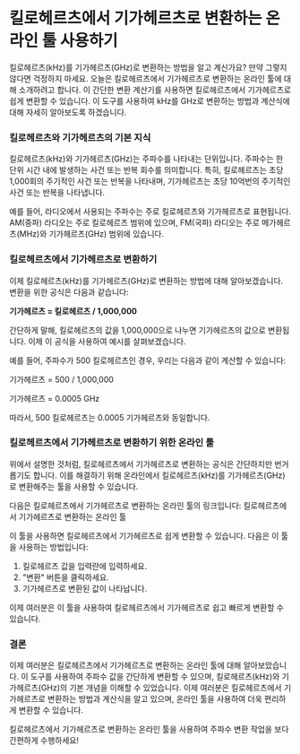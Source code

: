 킬로헤르츠에서 기가헤르츠로 변환하는 온라인 툴 사용하기
==============================

킬로헤르츠(kHz)를 기가헤르츠(GHz)로 변환하는 방법을 알고 계신가요? 만약 그렇지 않다면 걱정하지 마세요. 오늘은 킬로헤르츠에서 기가헤르츠로 변환하는 온라인 툴에 대해 소개하려고 합니다. 이 간단한 변환 계산기를 사용하면 킬로헤르츠에서 기가헤르츠로 쉽게 변환할 수 있습니다. 이 도구를 사용하여 kHz를 GHz로 변환하는 방법과 계산식에 대해 자세히 알아보도록 하겠습니다.

### 킬로헤르츠와 기가헤르츠의 기본 지식

킬로헤르츠(kHz)와 기가헤르츠(GHz)는 주파수를 나타내는 단위입니다. 주파수는 한 단위 시간 내에 발생하는 사건 또는 반복 회수를 의미합니다. 특히, 킬로헤르츠는 초당 1,000회의 주기적인 사건 또는 반복을 나타내며, 기가헤르츠는 초당 10억번의 주기적인 사건 또는 반복을 나타냅니다.

예를 들어, 라디오에서 사용되는 주파수는 주로 킬로헤르츠와 기가헤르츠로 표현됩니다. AM(중파) 라디오는 주로 킬로헤르츠 범위에 있으며, FM(국파) 라디오는 주로 메가헤르츠(MHz)와 기가헤르츠(GHz) 범위에 있습니다.

### 킬로헤르츠에서 기가헤르츠로 변환하기

이제 킬로헤르츠(kHz)를 기가헤르츠(GHz)로 변환하는 방법에 대해 알아보겠습니다. 변환을 위한 공식은 다음과 같습니다:

**기가헤르츠 = 킬로헤르츠 / 1,000,000**

간단하게 말해, 킬로헤르츠의 값을 1,000,000으로 나누면 기가헤르츠의 값으로 변환됩니다. 이제 이 공식을 사용하여 예시를 살펴보겠습니다.

예를 들어, 주파수가 500 킬로헤르츠인 경우, 우리는 다음과 같이 계산할 수 있습니다:

기가헤르츠 = 500 / 1,000,000

기가헤르츠 = 0.0005 GHz

따라서, 500 킬로헤르츠는 0.0005 기가헤르츠와 동일합니다.

### 킬로헤르츠에서 기가헤르츠로 변환하기 위한 온라인 툴

위에서 설명한 것처럼, 킬로헤르츠에서 기가헤르츠로 변환하는 공식은 간단하지만 번거롭기도 합니다. 이를 해결하기 위해 온라인에서 킬로헤르츠(kHz)를 기가헤르츠(GHz)로 변환해주는 툴을 사용할 수 있습니다.

다음은 킬로헤르츠에서 기가헤르츠로 변환하는 온라인 툴의 링크입니다: 킬로헤르츠에서 기가헤르츠로 변환하는 온라인 툴

이 툴을 사용하면 킬로헤르츠에서 기가헤르츠로 쉽게 변환할 수 있습니다. 다음은 이 툴을 사용하는 방법입니다:

1. 킬로헤르츠 값을 입력란에 입력하세요.
2. "변환" 버튼을 클릭하세요.
3. 기가헤르츠로 변환된 값이 나타납니다.

이제 여러분은 이 툴을 사용하여 킬로헤르츠에서 기가헤르츠로 쉽고 빠르게 변환할 수 있습니다.

### 결론

이제 여러분은 킬로헤르츠에서 기가헤르츠로 변환하는 온라인 툴에 대해 알아보았습니다. 이 도구를 사용하여 주파수 값을 간단하게 변환할 수 있으며, 킬로헤르츠(kHz)와 기가헤르츠(GHz)의 기본 개념을 이해할 수 있었습니다. 이제 여러분은 킬로헤르츠에서 기가헤르츠로 변환하는 방법과 계산식을 알고 있으며, 온라인 툴을 사용하여 더욱 편리하게 변환할 수 있습니다.

킬로헤르츠에서 기가헤르츠로 변환하는 온라인 툴을 사용하여 주파수 변환 작업을 보다 간편하게 수행하세요!